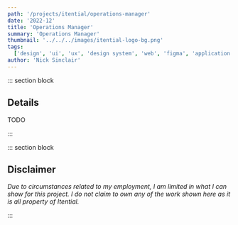 ```yaml
---
path: '/projects/itential/operations-manager'
date: '2022-12'
title: 'Operations Manager'
summary: 'Operations Manager'
thumbnail: '../../../images/itential-logo-bg.png'
tags:
  ['design', 'ui', 'ux', 'design system', 'web', 'figma', 'application', '2022']
author: 'Nick Sinclair'
---
```


::: section block

## Details

TODO

:::

::: section block

## Disclaimer

_Due to circumstances related to my employment, I am limited in what I can show for this project. I do not claim to own any of the work shown here as it is all property of Itential._

:::
